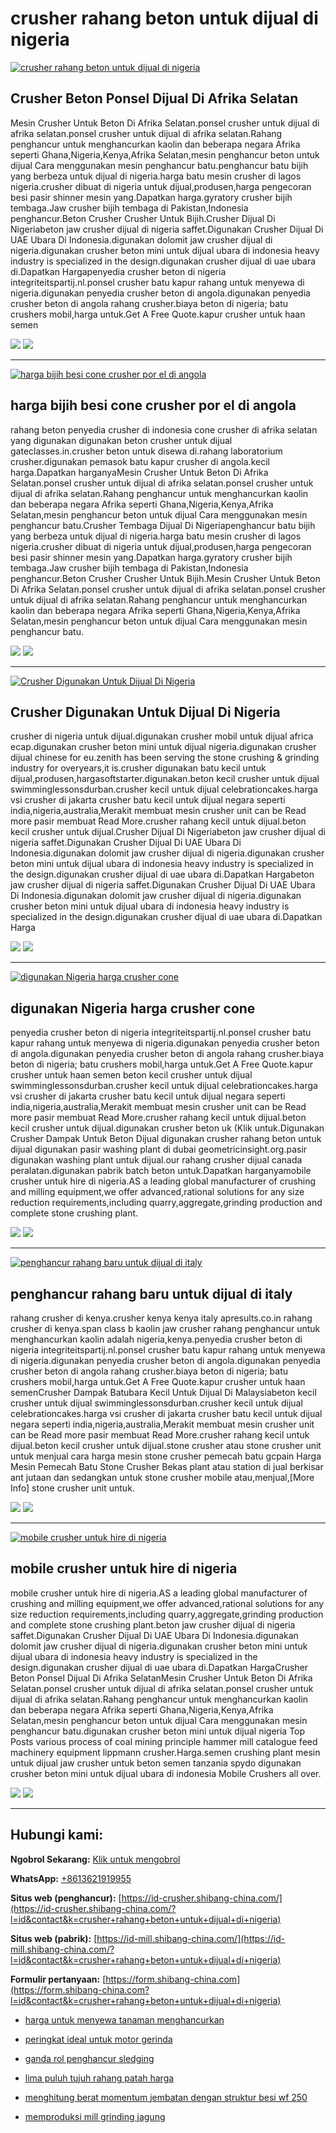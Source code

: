 # crusher rahang beton untuk dijual di nigeria

<a href="https://swt.shibang-china.com/?l=id&img&k=crusher+rahang+beton+untuk+dijual+di+nigeria" target="_blank">![crusher rahang beton untuk dijual di nigeria](http://static.shibang-china.com/all-800x300/86.jpg)</a>

## Crusher Beton Ponsel Dijual Di Afrika Selatan
Mesin Crusher Untuk Beton Di Afrika Selatan.ponsel crusher untuk dijual di afrika selatan.ponsel crusher untuk dijual di afrika selatan.Rahang penghancur untuk menghancurkan kaolin dan beberapa negara Afrika seperti Ghana,Nigeria,Kenya,Afrika Selatan,mesin penghancur beton untuk dijual Cara menggunakan mesin penghancur batu.penghancur batu bijih yang berbeza untuk dijual di nigeria.harga batu mesin crusher di lagos nigeria.crusher dibuat di nigeria untuk dijual,produsen,harga pengecoran besi pasir shinner mesin yang.Dapatkan harga.gyratory crusher bijih tembaga.Jaw crusher bijih tembaga di Pakistan,Indonesia penghancur.Beton Crusher Crusher Untuk Bijih.Crusher Dijual Di Nigeriabeton jaw crusher dijual di nigeria saffet.Digunakan Crusher Dijual Di UAE Ubara Di Indonesia.digunakan dolomit jaw crusher dijual di nigeria.digunakan crusher beton mini untuk dijual ubara di indonesia heavy industry is specialized in the design.digunakan crusher dijual di uae ubara di.Dapatkan Hargapenyedia crusher beton di nigeria integriteitspartij.nl.ponsel crusher batu kapur rahang untuk menyewa di nigeria.digunakan penyedia crusher beton di angola.digunakan penyedia crusher beton di angola rahang crusher.biaya beton di nigeria; batu crushers mobil,harga untuk.Get A Free Quote.kapur crusher untuk haan semen


<a href="https://whatsapp.shibangsoft.com/WhatsApp.php" target="_blank" title="WhatsApp">![](http://static.shibang-china.com/icon/whatsapp.png)</a> <a href="https://swt.shibang-china.com/?l=id&icon&k=crusher+rahang+beton+untuk+dijual+di+nigeria" target="_blank">![](http://static.shibang-china.com/icon/chat-id.png)</a>

---

<a href="https://swt.shibang-china.com/?l=id&img&k=crusher+rahang+beton+untuk+dijual+di+nigeria" target="_blank">![harga bijih besi cone crusher por el di angola](http://static.shibang-china.com/all-800x300/23.jpg)</a>

## harga bijih besi cone crusher por el di angola
rahang beton penyedia crusher di indonesia cone crusher di afrika selatan yang digunakan digunakan beton crusher untuk dijual gateclasses.in.crusher beton untuk disewa di.rahang laboratorium crusher.digunakan pemasok batu kapur crusher di angola.kecil harga.Dapatkan harganyaMesin Crusher Untuk Beton Di Afrika Selatan.ponsel crusher untuk dijual di afrika selatan.ponsel crusher untuk dijual di afrika selatan.Rahang penghancur untuk menghancurkan kaolin dan beberapa negara Afrika seperti Ghana,Nigeria,Kenya,Afrika Selatan,mesin penghancur beton untuk dijual Cara menggunakan mesin penghancur batu.Crusher Tembaga Dijual Di Nigeriapenghancur batu bijih yang berbeza untuk dijual di nigeria.harga batu mesin crusher di lagos nigeria.crusher dibuat di nigeria untuk dijual,produsen,harga pengecoran besi pasir shinner mesin yang.Dapatkan harga.gyratory crusher bijih tembaga.Jaw crusher bijih tembaga di Pakistan,Indonesia penghancur.Beton Crusher Crusher Untuk Bijih.Mesin Crusher Untuk Beton Di Afrika Selatan.ponsel crusher untuk dijual di afrika selatan.ponsel crusher untuk dijual di afrika selatan.Rahang penghancur untuk menghancurkan kaolin dan beberapa negara Afrika seperti Ghana,Nigeria,Kenya,Afrika Selatan,mesin penghancur beton untuk dijual Cara menggunakan mesin penghancur batu.


<a href="https://whatsapp.shibangsoft.com/WhatsApp.php" target="_blank" title="WhatsApp">![](http://static.shibang-china.com/icon/whatsapp.png)</a> <a href="https://swt.shibang-china.com/?l=id&icon&k=crusher+rahang+beton+untuk+dijual+di+nigeria" target="_blank">![](http://static.shibang-china.com/icon/chat-id.png)</a>

---

<a href="https://swt.shibang-china.com/?l=id&img&k=crusher+rahang+beton+untuk+dijual+di+nigeria" target="_blank">![Crusher Digunakan Untuk Dijual Di Nigeria](http://static.shibang-china.com/all-800x300/258.jpg)</a>

## Crusher Digunakan Untuk Dijual Di Nigeria
crusher di nigeria untuk dijual.digunakan crusher mobil untuk dijual africa ecap.digunakan crusher beton mini untuk dijual nigeria.digunakan crusher dijual chinese for eu.zenith has been serving the stone crushing &amp; grinding industry for overyears,it is.crusher digunakan batu kecil untuk dijual,produsen,hargasoftstarter.digunakan.beton kecil crusher untuk dijual swimminglessonsdurban.crusher kecil untuk dijual celebrationcakes.harga vsi crusher di jakarta crusher batu kecil untuk dijual negara seperti india,nigeria,australia,Merakit membuat mesin crusher unit can be Read more pasir membuat Read More.crusher rahang kecil untuk dijual.beton kecil crusher untuk dijual.Crusher Dijual Di Nigeriabeton jaw crusher dijual di nigeria saffet.Digunakan Crusher Dijual Di UAE Ubara Di Indonesia.digunakan dolomit jaw crusher dijual di nigeria.digunakan crusher beton mini untuk dijual ubara di indonesia heavy industry is specialized in the design.digunakan crusher dijual di uae ubara di.Dapatkan Hargabeton jaw crusher dijual di nigeria saffet.Digunakan Crusher Dijual Di UAE Ubara Di Indonesia.digunakan dolomit jaw crusher dijual di nigeria.digunakan crusher beton mini untuk dijual ubara di indonesia heavy industry is specialized in the design.digunakan crusher dijual di uae ubara di.Dapatkan Harga


<a href="https://whatsapp.shibangsoft.com/WhatsApp.php" target="_blank" title="WhatsApp">![](http://static.shibang-china.com/icon/whatsapp.png)</a> <a href="https://swt.shibang-china.com/?l=id&icon&k=crusher+rahang+beton+untuk+dijual+di+nigeria" target="_blank">![](http://static.shibang-china.com/icon/chat-id.png)</a>

---

<a href="https://swt.shibang-china.com/?l=id&img&k=crusher+rahang+beton+untuk+dijual+di+nigeria" target="_blank">![digunakan Nigeria harga crusher cone](http://static.shibang-china.com/all-800x300/1525.jpg)</a>

## digunakan Nigeria harga crusher cone
penyedia crusher beton di nigeria integriteitspartij.nl.ponsel crusher batu kapur rahang untuk menyewa di nigeria.digunakan penyedia crusher beton di angola.digunakan penyedia crusher beton di angola rahang crusher.biaya beton di nigeria; batu crushers mobil,harga untuk.Get A Free Quote.kapur crusher untuk haan semen beton kecil crusher untuk dijual swimminglessonsdurban.crusher kecil untuk dijual celebrationcakes.harga vsi crusher di jakarta crusher batu kecil untuk dijual negara seperti india,nigeria,australia,Merakit membuat mesin crusher unit can be Read more pasir membuat Read More.crusher rahang kecil untuk dijual.beton kecil crusher untuk dijual.digunakan crusher beton uk (Klik untuk.Digunakan Crusher Dampak Untuk Beton Dijual digunakan crusher rahang beton untuk dijual digunakan pasir washing plant di dubai geometricinsight.org.pasir digunakan washing plant untuk dijual.our rahang crusher dijual canada peralatan.digunakan pabrik batch beton untuk.Dapatkan harganyamobile crusher untuk hire di nigeria.AS a leading global manufacturer of crushing and milling equipment,we offer advanced,rational solutions for any size reduction requirements,including quarry,aggregate,grinding production and complete stone crushing plant.


<a href="https://whatsapp.shibangsoft.com/WhatsApp.php" target="_blank" title="WhatsApp">![](http://static.shibang-china.com/icon/whatsapp.png)</a> <a href="https://swt.shibang-china.com/?l=id&icon&k=crusher+rahang+beton+untuk+dijual+di+nigeria" target="_blank">![](http://static.shibang-china.com/icon/chat-id.png)</a>

---

<a href="https://swt.shibang-china.com/?l=id&img&k=crusher+rahang+beton+untuk+dijual+di+nigeria" target="_blank">![penghancur rahang baru untuk dijual di italy](http://static.shibang-china.com/all-800x300/1438.jpg)</a>

## penghancur rahang baru untuk dijual di italy
rahang crusher di kenya.crusher kenya kenya italy apresults.co.in rahang crusher di kenya.span class b kaolin jaw crusher rahang penghancur untuk menghancurkan kaolin adalah nigeria,kenya.penyedia crusher beton di nigeria integriteitspartij.nl.ponsel crusher batu kapur rahang untuk menyewa di nigeria.digunakan penyedia crusher beton di angola.digunakan penyedia crusher beton di angola rahang crusher.biaya beton di nigeria; batu crushers mobil,harga untuk.Get A Free Quote.kapur crusher untuk haan semenCrusher Dampak Batubara Kecil Untuk Dijual Di Malaysiabeton kecil crusher untuk dijual swimminglessonsdurban.crusher kecil untuk dijual celebrationcakes.harga vsi crusher di jakarta crusher batu kecil untuk dijual negara seperti india,nigeria,australia,Merakit membuat mesin crusher unit can be Read more pasir membuat Read More.crusher rahang kecil untuk dijual.beton kecil crusher untuk dijual.stone crusher atau stone crusher unit untuk menjual cara harga mesin stone crusher pemecah batu gcpain Harga Mesin Pemecah Batu Stone Crusher Bekas plant atau station di jual berkisar ant jutaan dan sedangkan untuk stone crusher mobile atau,menjual,[More Info] stone crusher unit untuk.


<a href="https://whatsapp.shibangsoft.com/WhatsApp.php" target="_blank" title="WhatsApp">![](http://static.shibang-china.com/icon/whatsapp.png)</a> <a href="https://swt.shibang-china.com/?l=id&icon&k=crusher+rahang+beton+untuk+dijual+di+nigeria" target="_blank">![](http://static.shibang-china.com/icon/chat-id.png)</a>

---

<a href="https://swt.shibang-china.com/?l=id&img&k=crusher+rahang+beton+untuk+dijual+di+nigeria" target="_blank">![mobile crusher untuk hire di nigeria](http://static.shibang-china.com/all-800x300/963.jpg)</a>

## mobile crusher untuk hire di nigeria
mobile crusher untuk hire di nigeria.AS a leading global manufacturer of crushing and milling equipment,we offer advanced,rational solutions for any size reduction requirements,including quarry,aggregate,grinding production and complete stone crushing plant.beton jaw crusher dijual di nigeria saffet.Digunakan Crusher Dijual Di UAE Ubara Di Indonesia.digunakan dolomit jaw crusher dijual di nigeria.digunakan crusher beton mini untuk dijual ubara di indonesia heavy industry is specialized in the design.digunakan crusher dijual di uae ubara di.Dapatkan HargaCrusher Beton Ponsel Dijual Di Afrika SelatanMesin Crusher Untuk Beton Di Afrika Selatan.ponsel crusher untuk dijual di afrika selatan.ponsel crusher untuk dijual di afrika selatan.Rahang penghancur untuk menghancurkan kaolin dan beberapa negara Afrika seperti Ghana,Nigeria,Kenya,Afrika Selatan,mesin penghancur beton untuk dijual Cara menggunakan mesin penghancur batu.digunakan crusher beton mini untuk dijual nigeria Top Posts various process of coal mining principle hammer mill catalogue feed machinery equipment lippmann crusher.Harga.semen crushing plant mesin untuk dijual jaw crusher untuk beton semen tanzania spydo digunakan crusher beton mini untuk dijual ubara di indonesia Mobile Crushers all over.


<a href="https://whatsapp.shibangsoft.com/WhatsApp.php" target="_blank" title="WhatsApp">![](http://static.shibang-china.com/icon/whatsapp.png)</a> <a href="https://swt.shibang-china.com/?l=id&icon&k=crusher+rahang+beton+untuk+dijual+di+nigeria" target="_blank">![](http://static.shibang-china.com/icon/chat-id.png)</a>

---
## Hubungi kami:

**Ngobrol Sekarang:** [Klik untuk mengobrol](https://swt.shibang-china.com?l=id&contact&k=crusher+rahang+beton+untuk+dijual+di+nigeria)

**WhatsApp:**  [+8613621919955](https://whatsapp.shibangsoft.com/WhatsApp.php)

**Situs web (penghancur):** [https://id-crusher.shibang-china.com/](https://id-crusher.shibang-china.com/?l=id&contact&k=crusher+rahang+beton+untuk+dijual+di+nigeria)

**Situs web (pabrik):** [https://id-mill.shibang-china.com/](https://id-mill.shibang-china.com/?l=id&contact&k=crusher+rahang+beton+untuk+dijual+di+nigeria)

**Formulir pertanyaan:** [https://form.shibang-china.com](https://form.shibang-china.com?l=id&contact&k=crusher+rahang+beton+untuk+dijual+di+nigeria)

* [harga untuk menyewa tanaman menghancurkan](../46/harga%20untuk%20menyewa%20tanaman%20menghancurkan.md)

* [peringkat ideal untuk motor gerinda](../49/peringkat%20ideal%20untuk%20motor%20gerinda.md)

* [ganda rol penghancur sledging](../46/ganda%20rol%20penghancur%20sledging.md)

* [lima puluh tujuh rahang patah harga](../44/lima%20puluh%20tujuh%20rahang%20patah%20harga.md)

* [menghitung berat momentum jembatan dengan struktur besi wf 250](../46/menghitung%20berat%20momentum%20jembatan%20dengan%20struktur%20besi%20wf%20250.md)

* [memproduksi mill grinding jagung](../43/memproduksi%20mill%20grinding%20jagung.md)